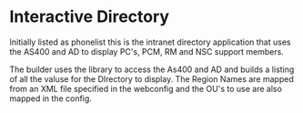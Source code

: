 # Interactive Directory

Initially listed as phonelist this is the intranet directory application that uses the AS400 and AD to display PC's, PCM, RM and NSC support members.

The builder uses the library to access the As400 and AD and builds a listing of all the valuse for the DIrectory to display. The Region Names are mapped from an XML file specified in the webconfig and the OU's to use are also mapped in the config.
